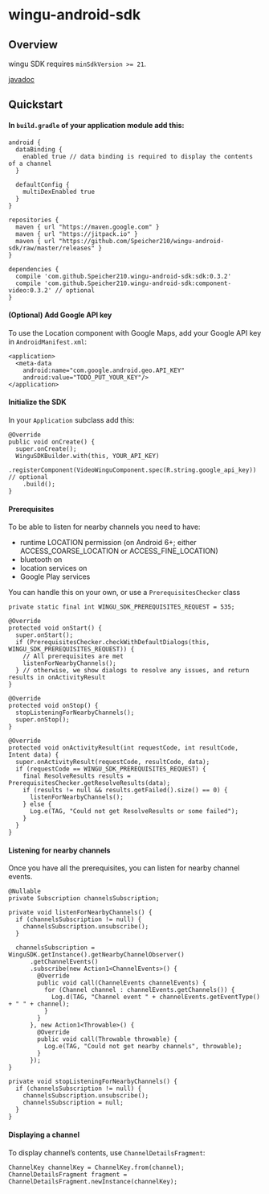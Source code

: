 # wingu-android-sdk

## Overview

wingu SDK requires `minSdkVersion >= 21`.

[javadoc](https://speicher210.github.io/wingu-android-sdk/javadoc/)

## Quickstart

#### In `build.gradle` of your application module add this:

```
android {
  dataBinding {
    enabled true // data binding is required to display the contents of a channel
  }

  defaultConfig {
    multiDexEnabled true
  }
}

repositories {
  maven { url "https://maven.google.com" }
  maven { url "https://jitpack.io" }
  maven { url "https://github.com/Speicher210/wingu-android-sdk/raw/master/releases" }
}

dependencies {
  compile 'com.github.Speicher210.wingu-android-sdk:sdk:0.3.2'
  compile 'com.github.Speicher210.wingu-android-sdk:component-video:0.3.2' // optional
}
```

#### (Optional) Add Google API key

To use the Location component with Google Maps, add your Google API key in `AndroidManifest.xml`:

```
<application>
  <meta-data
    android:name="com.google.android.geo.API_KEY"
    android:value="TODO_PUT_YOUR_KEY"/>
</application>
```

#### Initialize the SDK

In your `Application` subclass add this:

```
@Override
public void onCreate() {
  super.onCreate();
  WinguSDKBuilder.with(this, YOUR_API_KEY)
    .registerComponent(VideoWinguComponent.spec(R.string.google_api_key)) // optional
    .build();
}
```

#### Prerequisites

To be able to listen for nearby channels you need to have:

- runtime LOCATION permission (on Android 6+; either ACCESS_COARSE_LOCATION or ACCESS_FINE_LOCATION)
- bluetooth on
- location services on
- Google Play services

You can handle this on your own, or use a `PrerequisitesChecker` class

```
private static final int WINGU_SDK_PREREQUISITES_REQUEST = 535;

@Override
protected void onStart() {
  super.onStart();
  if (PrerequisitesChecker.checkWithDefaultDialogs(this, WINGU_SDK_PREREQUISITES_REQUEST)) {
    // All prerequisites are met
    listenForNearbyChannels();
  } // otherwise, we show dialogs to resolve any issues, and return results in onActivityResult
}

@Override
protected void onStop() {
  stopListeningForNearbyChannels();
  super.onStop();
}

@Override
protected void onActivityResult(int requestCode, int resultCode, Intent data) {
  super.onActivityResult(requestCode, resultCode, data);
  if (requestCode == WINGU_SDK_PREREQUISITES_REQUEST) {
    final ResolveResults results = PrerequisitesChecker.getResolveResults(data);
    if (results != null && results.getFailed().size() == 0) {
      listenForNearbyChannels();
    } else {
      Log.e(TAG, "Could not get ResolveResults or some failed");
    }
  }
}
```

#### Listening for nearby channels

Once you have all the prerequisites, you can listen for nearby channel events.

```
@Nullable
private Subscription channelsSubscription;

private void listenForNearbyChannels() {
  if (channelsSubscription != null) {
    channelsSubscription.unsubscribe();
  }

  channelsSubscription = WinguSDK.getInstance().getNearbyChannelObserver()
      .getChannelEvents()
      .subscribe(new Action1<ChannelEvents>() {
        @Override
        public void call(ChannelEvents channelEvents) {
          for (Channel channel : channelEvents.getChannels()) {
            Log.d(TAG, "Channel event " + channelEvents.getEventType() + " " + channel);
          }
        }
      }, new Action1<Throwable>() {
        @Override
        public void call(Throwable throwable) {
          Log.e(TAG, "Could not get nearby channels", throwable);
        }
      });
}

private void stopListeningForNearbyChannels() {
  if (channelsSubscription != null) {
    channelsSubscription.unsubscribe();
    channelsSubscription = null;
  }
}
```

#### Displaying a channel

To display channel’s contents, use `ChannelDetailsFragment`:

```
ChannelKey channelKey = ChannelKey.from(channel);
ChannelDetailsFragment fragment = ChannelDetailsFragment.newInstance(channelKey);
```
